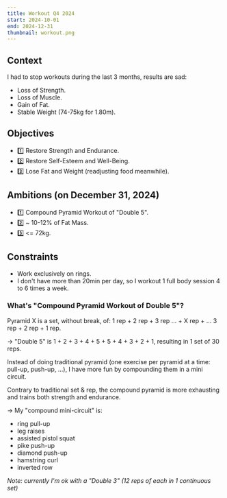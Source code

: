 ```yaml
---
title: Workout Q4 2024
start: 2024-10-01
end: 2024-12-31
thumbnail: workout.png
---
```


## Context

I had to stop workouts during the last 3 months, results are sad:

- Loss of Strength.
- Loss of Muscle.
- Gain of Fat.
- Stable Weight (74-75kg for 1.80m).

## Objectives

- 1️⃣ Restore Strength and Endurance.
- 2️⃣ Restore Self-Esteem and Well-Being.
- 3️⃣ Lose Fat and Weight (readjusting food meanwhile).

## Ambitions (on December 31, 2024)

- 1️⃣ Compound Pyramid Workout of "Double 5".
- 2️⃣ ~ 10-12% of Fat Mass.
- 3️⃣ <= 72kg.

## Constraints

- Work exclusively on rings.
- I don't have more than 20min per day, so I workout 1 full body session 4 to 6 times a week.

### What's "Compound Pyramid Workout of Double 5"?

Pyramid X is a set, without break, of: 1 rep + 2 rep + 3 rep ... + X rep + ... 3 rep + 2 rep + 1 rep.

-> "Double 5" is 1 + 2 + 3 + 4 + 5 + 5 + 4 + 3 + 2 + 1, resulting in 1 set of 30 reps.

Instead of doing traditional pyramid (one exercise per pyramid at a time: pull-up, push-up, ...), I have more fun by compounding them in a mini circuit.

Contrary to traditional set & rep, the compound pyramid is more exhausting and trains both strength and endurance.

-> My "compound mini-circuit" is:

- ring pull-up
- leg raises
- assisted pistol squat
- pike push-up
- diamond push-up
- hamstring curl
- inverted row

_Note: currently I'm ok with a "Double 3" (12 reps of each in 1 continuous set)_
